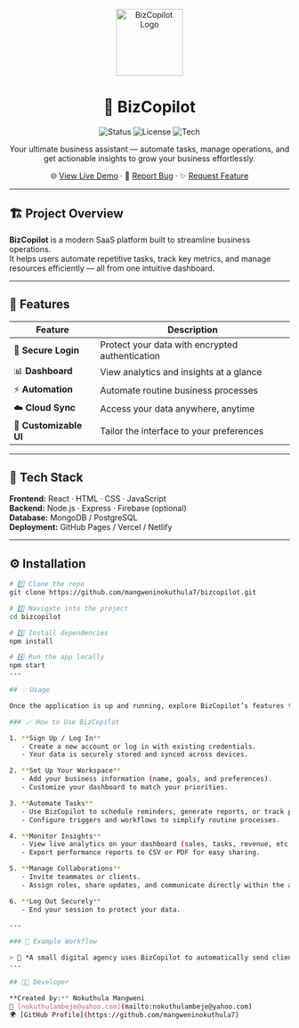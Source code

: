 <p align="center">
  <img src="https://cdn-icons-png.flaticon.com/512/906/906324.png" alt="BizCopilot Logo" width="120" />
</p>

<h1 align="center">🚀 BizCopilot</h1>

<p align="center">
  <img alt="Status" src="https://img.shields.io/badge/Status-Active-brightgreen" />
  <img alt="License" src="https://img.shields.io/badge/License-MIT-blue" />
  <img alt="Tech" src="https://img.shields.io/badge/Built%20With-React-orange" />
</p>

<p align="center">
  Your ultimate business assistant — automate tasks, manage operations, and get actionable insights to grow your business effortlessly.
</p>

<p align="center">
  🌐 <a href="https://mangweninokuthula7.github.io/bizcopilot/">View Live Demo</a> · 🐞 <a href="https://github.com/mangweninokuthula7/bizcopilot/issues">Report Bug</a> · ✨ <a href="https://github.com/mangweninokuthula7/bizcopilot/pulls">Request Feature</a>
</p>

---

## 🏗️ Project Overview
**BizCopilot** is a modern SaaS platform built to streamline business operations.  
It helps users automate repetitive tasks, track key metrics, and manage resources efficiently — all from one intuitive dashboard.

---

## 🌟 Features

| Feature | Description |
|----------|-------------|
| 🔐 **Secure Login** | Protect your data with encrypted authentication |
| 📊 **Dashboard** | View analytics and insights at a glance |
| ⚡ **Automation** | Automate routine business processes |
| ☁️ **Cloud Sync** | Access your data anywhere, anytime |
| 🎨 **Customizable UI** | Tailor the interface to your preferences |

---

## 🧰 Tech Stack
**Frontend:** React · HTML · CSS · JavaScript  
**Backend:** Node.js · Express · Firebase (optional)  
**Database:** MongoDB / PostgreSQL  
**Deployment:** GitHub Pages / Vercel / Netlify

---

## ⚙️ Installation

```bash
# 1️⃣ Clone the repo
git clone https://github.com/mangweninokuthula7/bizcopilot.git

# 2️⃣ Navigate into the project
cd bizcopilot

# 3️⃣ Install dependencies
npm install

# 4️⃣ Run the app locally
npm start
---

## 💡 Usage

Once the application is up and running, explore BizCopilot’s features to manage and automate your business operations.

### 🪄 How to Use BizCopilot

1. **Sign Up / Log In**
   - Create a new account or log in with existing credentials.
   - Your data is securely stored and synced across devices.

2. **Set Up Your Workspace**
   - Add your business information (name, goals, and preferences).
   - Customize your dashboard to match your priorities.

3. **Automate Tasks**
   - Use BizCopilot to schedule reminders, generate reports, or track progress automatically.
   - Configure triggers and workflows to simplify routine processes.

4. **Monitor Insights**
   - View live analytics on your dashboard (sales, tasks, revenue, etc.).
   - Export performance reports to CSV or PDF for easy sharing.

5. **Manage Collaborations**
   - Invite teammates or clients.
   - Assign roles, share updates, and communicate directly within the app.

6. **Log Out Securely**
   - End your session to protect your data.

---

### 🧭 Example Workflow

> 💼 *A small digital agency uses BizCopilot to automatically send client progress reports every Friday, track team tasks, and get performance insights on one dashboard.*
---

## 👩‍💻 Developer

**Created by:** Nokuthula Mangweni  
📧 [nokuthulambeje@yahoo.com](mailto:nokuthulambeje@yahoo.com)  
🌍 [GitHub Profile](https://github.com/mangweninokuthula7)

